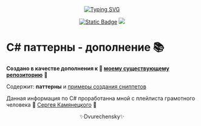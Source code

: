 <p align="center">
    <p align="center">
        <a href="https://git.io/typing-svg"><img src="https://readme-typing-svg.demolab.com?font=Fira+Code&pause=1000&center=true&vCenter=true&width=435&lines=%D0%9F%D0%BE%D0%B2%D1%82%D0%BE%D1%80%D0%B5%D0%BD%D0%B8%D0%B5+-+%D0%BC%D0%B0%D1%82%D1%8C+%D1%83%D1%87%D0%B5%D0%BD%D0%B8%D1%8F" alt="Typing SVG" /></a>
    </p>
    <p align="center">
        <a href="https://sites.google.com/view/dvurechensky" target="_blank"><img alt="Static Badge" src="https://img.shields.io/badge/Dvurechensky-N-blue"></a>
        <img src="https://img.shields.io/badge/Csharp-VS2022-blue?logo=csharp&logoColor=FFFF00">
    </p>
</p>

# C# паттерны - дополнение  📚

**Создано в качестве дополнения к 🌟 [моему существующему репозиторию](https://www.dvurechensky.pro/dvurechensky_pro/PatternsCSharpProgramming)** 🌟

Содержит: **паттерны** и [примеры создания сниппетов](Patterns/Pattern_1-Синглтон(Singleton)/MySnippet.snippet)

Данная информация по C# проработанна мной с плейлиста грамотного человека 👊 [Сергея Камянецкого](https://www.youtube.com/playlist?list=PLsV7KW4r_oBAxqpJ0IyfJw16GBZXJvLKg) 👊

<p align="center">✨Dvurechensky✨</p>